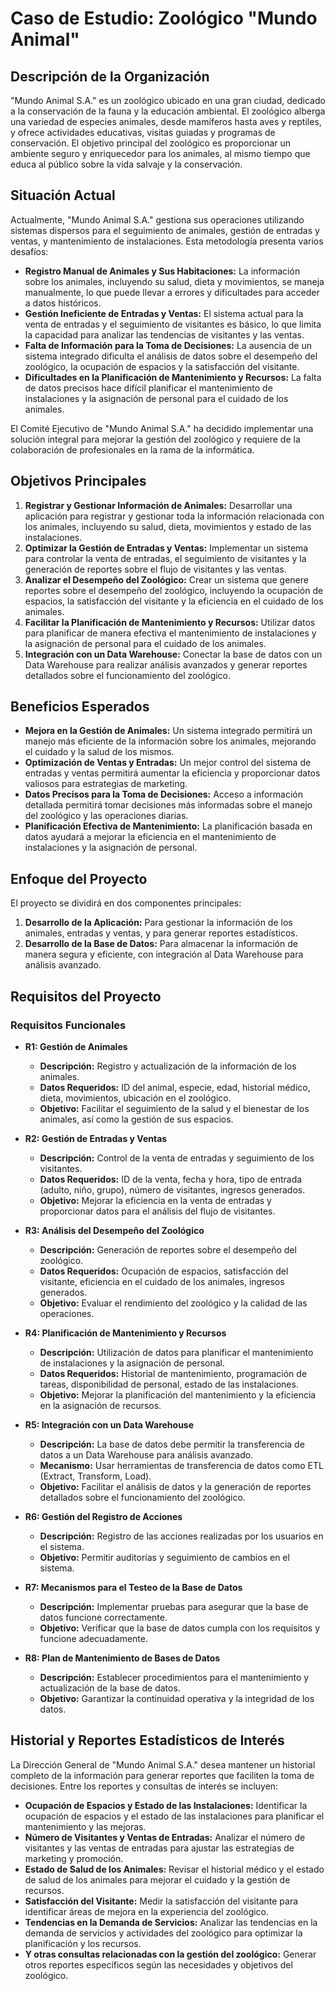 # Caso de Estudio: Zoológico "Mundo Animal"

## Descripción de la Organización

"Mundo Animal S.A." es un zoológico ubicado en una gran ciudad, dedicado a la conservación de la fauna y la educación ambiental. El zoológico alberga una variedad de especies animales, desde mamíferos hasta aves y reptiles, y ofrece actividades educativas, visitas guiadas y programas de conservación. El objetivo principal del zoológico es proporcionar un ambiente seguro y enriquecedor para los animales, al mismo tiempo que educa al público sobre la vida salvaje y la conservación.

## Situación Actual

Actualmente, "Mundo Animal S.A." gestiona sus operaciones utilizando sistemas dispersos para el seguimiento de animales, gestión de entradas y ventas, y mantenimiento de instalaciones. Esta metodología presenta varios desafíos:

- **Registro Manual de Animales y Sus Habitaciones:** La información sobre los animales, incluyendo su salud, dieta y movimientos, se maneja manualmente, lo que puede llevar a errores y dificultades para acceder a datos históricos.
- **Gestión Ineficiente de Entradas y Ventas:** El sistema actual para la venta de entradas y el seguimiento de visitantes es básico, lo que limita la capacidad para analizar las tendencias de visitantes y las ventas.
- **Falta de Información para la Toma de Decisiones:** La ausencia de un sistema integrado dificulta el análisis de datos sobre el desempeño del zoológico, la ocupación de espacios y la satisfacción del visitante.
- **Dificultades en la Planificación de Mantenimiento y Recursos:** La falta de datos precisos hace difícil planificar el mantenimiento de instalaciones y la asignación de personal para el cuidado de los animales.

El Comité Ejecutivo de "Mundo Animal S.A." ha decidido implementar una solución integral para mejorar la gestión del zoológico y requiere de la colaboración de profesionales en la rama de la informática.

## Objetivos Principales

1. **Registrar y Gestionar Información de Animales:** Desarrollar una aplicación para registrar y gestionar toda la información relacionada con los animales, incluyendo su salud, dieta, movimientos y estado de las instalaciones.
2. **Optimizar la Gestión de Entradas y Ventas:** Implementar un sistema para controlar la venta de entradas, el seguimiento de visitantes y la generación de reportes sobre el flujo de visitantes y las ventas.
3. **Analizar el Desempeño del Zoológico:** Crear un sistema que genere reportes sobre el desempeño del zoológico, incluyendo la ocupación de espacios, la satisfacción del visitante y la eficiencia en el cuidado de los animales.
4. **Facilitar la Planificación de Mantenimiento y Recursos:** Utilizar datos para planificar de manera efectiva el mantenimiento de instalaciones y la asignación de personal para el cuidado de los animales.
5. **Integración con un Data Warehouse:** Conectar la base de datos con un Data Warehouse para realizar análisis avanzados y generar reportes detallados sobre el funcionamiento del zoológico.

## Beneficios Esperados

- **Mejora en la Gestión de Animales:** Un sistema integrado permitirá un manejo más eficiente de la información sobre los animales, mejorando el cuidado y la salud de los mismos.
- **Optimización de Ventas y Entradas:** Un mejor control del sistema de entradas y ventas permitirá aumentar la eficiencia y proporcionar datos valiosos para estrategias de marketing.
- **Datos Precisos para la Toma de Decisiones:** Acceso a información detallada permitirá tomar decisiones más informadas sobre el manejo del zoológico y las operaciones diarias.
- **Planificación Efectiva de Mantenimiento:** La planificación basada en datos ayudará a mejorar la eficiencia en el mantenimiento de instalaciones y la asignación de personal.

## Enfoque del Proyecto

El proyecto se dividirá en dos componentes principales:

1. **Desarrollo de la Aplicación:** Para gestionar la información de los animales, entradas y ventas, y para generar reportes estadísticos.
2. **Desarrollo de la Base de Datos:** Para almacenar la información de manera segura y eficiente, con integración al Data Warehouse para análisis avanzado.

## Requisitos del Proyecto

### Requisitos Funcionales

- **R1: Gestión de Animales**

  - **Descripción:** Registro y actualización de la información de los animales.
  - **Datos Requeridos:** ID del animal, especie, edad, historial médico, dieta, movimientos, ubicación en el zoológico.
  - **Objetivo:** Facilitar el seguimiento de la salud y el bienestar de los animales, así como la gestión de sus espacios.

- **R2: Gestión de Entradas y Ventas**

  - **Descripción:** Control de la venta de entradas y seguimiento de los visitantes.
  - **Datos Requeridos:** ID de la venta, fecha y hora, tipo de entrada (adulto, niño, grupo), número de visitantes, ingresos generados.
  - **Objetivo:** Mejorar la eficiencia en la venta de entradas y proporcionar datos para el análisis del flujo de visitantes.

- **R3: Análisis del Desempeño del Zoológico**

  - **Descripción:** Generación de reportes sobre el desempeño del zoológico.
  - **Datos Requeridos:** Ocupación de espacios, satisfacción del visitante, eficiencia en el cuidado de los animales, ingresos generados.
  - **Objetivo:** Evaluar el rendimiento del zoológico y la calidad de las operaciones.

- **R4: Planificación de Mantenimiento y Recursos**

  - **Descripción:** Utilización de datos para planificar el mantenimiento de instalaciones y la asignación de personal.
  - **Datos Requeridos:** Historial de mantenimiento, programación de tareas, disponibilidad de personal, estado de las instalaciones.
  - **Objetivo:** Mejorar la planificación del mantenimiento y la eficiencia en la asignación de recursos.

- **R5: Integración con un Data Warehouse**

  - **Descripción:** La base de datos debe permitir la transferencia de datos a un Data Warehouse para análisis avanzado.
  - **Mecanismo:** Usar herramientas de transferencia de datos como ETL (Extract, Transform, Load).
  - **Objetivo:** Facilitar el análisis de datos y la generación de reportes detallados sobre el funcionamiento del zoológico.

- **R6: Gestión del Registro de Acciones**

  - **Descripción:** Registro de las acciones realizadas por los usuarios en el sistema.
  - **Objetivo:** Permitir auditorías y seguimiento de cambios en el sistema.

- **R7: Mecanismos para el Testeo de la Base de Datos**

  - **Descripción:** Implementar pruebas para asegurar que la base de datos funcione correctamente.
  - **Objetivo:** Verificar que la base de datos cumpla con los requisitos y funcione adecuadamente.

- **R8: Plan de Mantenimiento de Bases de Datos**
  - **Descripción:** Establecer procedimientos para el mantenimiento y actualización de la base de datos.
  - **Objetivo:** Garantizar la continuidad operativa y la integridad de los datos.

## Historial y Reportes Estadísticos de Interés

La Dirección General de "Mundo Animal S.A." desea mantener un historial completo de la información para generar reportes que faciliten la toma de decisiones. Entre los reportes y consultas de interés se incluyen:

- **Ocupación de Espacios y Estado de las Instalaciones:** Identificar la ocupación de espacios y el estado de las instalaciones para planificar el mantenimiento y las mejoras.
- **Número de Visitantes y Ventas de Entradas:** Analizar el número de visitantes y las ventas de entradas para ajustar las estrategias de marketing y promoción.
- **Estado de Salud de los Animales:** Revisar el historial médico y el estado de salud de los animales para mejorar el cuidado y la gestión de recursos.
- **Satisfacción del Visitante:** Medir la satisfacción del visitante para identificar áreas de mejora en la experiencia del zoológico.
- **Tendencias en la Demanda de Servicios:** Analizar las tendencias en la demanda de servicios y actividades del zoológico para optimizar la planificación y los recursos.
- **Y otras consultas relacionadas con la gestión del zoológico:** Generar otros reportes específicos según las necesidades y objetivos del zoológico.
